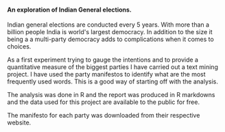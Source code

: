 #### An exploration of Indian General elections. 
Indian general elections are conducted every 5 years. With more than a billion people India is world's largest democracy. In addition to the size it being a a multi-party democracy adds to complications when it comes to choices. 

As a first experiment trying to gauge the intentions and to provide a quantitative measure of the biggest parties I have carried out a text mining project. I have used the party manifestos to identify what are the most frequently used words. This is a good way of starting off with the analysis.

The analysis was done in R and the report was produced in R markdowns and the data used for this project are available to the public for free.

The manifesto for each party was downloaded from their respective website.
